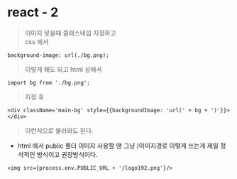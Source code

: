 react - 2
=========

> 이미지 넣을때 클래스네임 지정하고   
> css 에서 
```
background-image: url(./bg.png);
```
> 이렇게 해도 되고 html 상에서
```
import bg from './bg.png';
```
> 지정 후 
```
<div className='main-bg' style={{backgroundImage: 'url(' + bg + ')'}}></div>
```
> 이런식으로 불러와도 된다. 

* html 에서 public 폴더 이미지 사용할 땐 그냥 /이미지경로 이렇게 쓰는게 제일 정석적인 방식이고 권장방식이다. 
```
<img src={process.env.PUBLIC_URL + '/logo192.png'}/>
```
